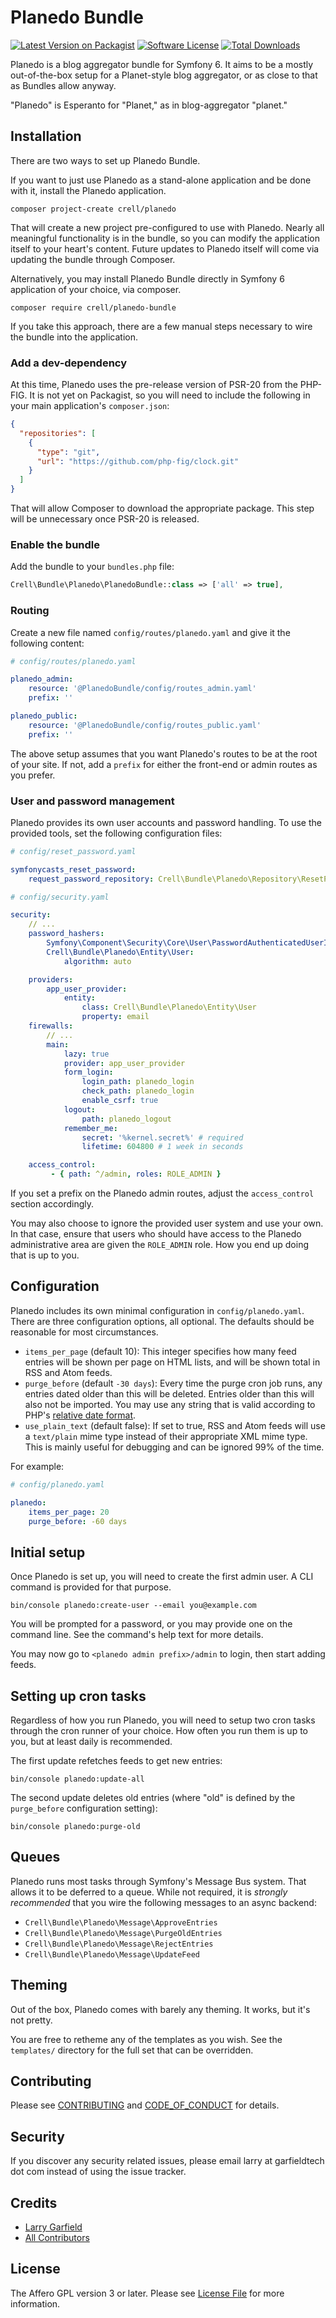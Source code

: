 # Planedo Bundle

[![Latest Version on Packagist][ico-version]][link-packagist]
[![Software License][ico-license]](LICENSE.md)
[![Total Downloads][ico-downloads]][link-downloads]

Planedo is a blog aggregator bundle for Symfony 6.  It aims to be a mostly out-of-the-box setup for a Planet-style blog aggregator, or as close to that as Bundles allow anyway.

"Planedo" is Esperanto for "Planet," as in blog-aggregator "planet."

## Installation

There are two ways to set up Planedo Bundle.

If you want to just use Planedo as a stand-alone application and be done with it, install the Planedo application.

```shell
composer project-create crell/planedo
```

That will create a new project pre-configured to use with Planedo.  Nearly all meaningful functionality is in the bundle, so you can modify the application itself to your heart's content.  Future updates to Planedo itself will come via updating the bundle through Composer.

Alternatively, you may install Planedo Bundle directly in Symfony 6 application of your choice, via composer.

```shell
composer require crell/planedo-bundle
```

If you take this approach, there are a few manual steps necessary to wire the bundle into the application.

### Add a dev-dependency

At this time, Planedo uses the pre-release version of PSR-20 from the PHP-FIG.  It is not yet on Packagist, so you will need to include the following in your main application's `composer.json`:

```json
{
  "repositories": [
    {
      "type": "git",
      "url": "https://github.com/php-fig/clock.git"
    }
  ]
}
```

That will allow Composer to download the appropriate package.  This step will be unnecessary once PSR-20 is released.

### Enable the bundle

Add the bundle to your `bundles.php` file:

```php
Crell\Bundle\Planedo\PlanedoBundle::class => ['all' => true],
```

### Routing

Create a new file named `config/routes/planedo.yaml` and give it the following content:

```yaml
# config/routes/planedo.yaml

planedo_admin:
    resource: '@PlanedoBundle/config/routes_admin.yaml'
    prefix: ''

planedo_public:
    resource: '@PlanedoBundle/config/routes_public.yaml'
    prefix: ''
```

The above setup assumes that you want Planedo's routes to be at the root of your site.  If not, add a `prefix` for either the front-end or admin routes as you prefer.

### User and password management

Planedo provides its own user accounts and password handling.  To use the provided tools, set the following configuration files:

```yaml
# config/reset_password.yaml

symfonycasts_reset_password:
    request_password_repository: Crell\Bundle\Planedo\Repository\ResetPasswordRequestRepository
```

```yaml
# config/security.yaml

security:
    // ...
    password_hashers:
        Symfony\Component\Security\Core\User\PasswordAuthenticatedUserInterface: 'auto'
        Crell\Bundle\Planedo\Entity\User:
            algorithm: auto

    providers:
        app_user_provider:
            entity:
                class: Crell\Bundle\Planedo\Entity\User
                property: email
    firewalls:
        // ...
        main:
            lazy: true
            provider: app_user_provider
            form_login:
                login_path: planedo_login
                check_path: planedo_login
                enable_csrf: true
            logout:
                path: planedo_logout
            remember_me:
                secret: '%kernel.secret%' # required
                lifetime: 604800 # 1 week in seconds

    access_control:
         - { path: ^/admin, roles: ROLE_ADMIN }
```

If you set a prefix on the Planedo admin routes, adjust the `access_control` section accordingly.

You may also choose to ignore the provided user system and use your own.  In that case, ensure that users who should have access to the Planedo administrative area are given the `ROLE_ADMIN` role.  How you end up doing that is up to you.

## Configuration

Planedo includes its own minimal configuration in `config/planedo.yaml`.  There are three configuration options, all optional.  The defaults should be reasonable for most circumstances.

* `items_per_page` (default 10): This integer specifies how many feed entries will be shown per page on HTML lists, and will be shown total in RSS and Atom feeds.
* `purge_before` (default `-30 days`): Every time the purge cron job runs, any entries dated older than this will be deleted.  Entries older than this will also not be imported.  You may use any string that is valid according to PHP's [relative date format](https://www.php.net/manual/en/datetime.formats.relative.php).
* `use_plain_text` (default false): If set to true, RSS and Atom feeds will use a `text/plain` mime type instead of their appropriate XML mime type.  This is mainly useful for debugging and can be ignored 99% of the time.

For example:

```yaml
# config/planedo.yaml

planedo:
    items_per_page: 20
    purge_before: -60 days
```

## Initial setup

Once Planedo is set up, you will need to create the first admin user.  A CLI command is provided for that purpose.

```shell
bin/console planedo:create-user --email you@example.com
```

You will be prompted for a password, or you may provide one on the command line.  See the command's help text for more details.

You may now go to `<planedo admin prefix>/admin` to login, then start adding feeds.

## Setting up cron tasks

Regardless of how you run Planedo, you will need to setup two cron tasks through the cron runner of your choice.  How often you run them is up to you, but at least daily is recommended.

The first update refetches feeds to get new entries:

```shell
bin/console planedo:update-all
```

The second update deletes old entries (where "old" is defined by the `purge_before` configuration setting):

```shell
bin/console planedo:purge-old
```

## Queues

Planedo runs most tasks through Symfony's Message Bus system.  That allows it to be deferred to a queue.  While not required, it is *strongly recommended* that you wire the following messages to an async backend:

* `Crell\Bundle\Planedo\Message\ApproveEntries`
* `Crell\Bundle\Planedo\Message\PurgeOldEntries`
* `Crell\Bundle\Planedo\Message\RejectEntries`
* `Crell\Bundle\Planedo\Message\UpdateFeed`

## Theming

Out of the box, Planedo comes with barely any theming.  It works, but it's not pretty.

You are free to retheme any of the templates as you wish.  See the `templates/` directory for the full set that can be overridden.

## Contributing

Please see [CONTRIBUTING](CONTRIBUTING.md) and [CODE_OF_CONDUCT](CODE_OF_CONDUCT.md) for details.

## Security

If you discover any security related issues, please email larry at garfieldtech dot com instead of using the issue tracker.

## Credits

- [Larry Garfield][link-author]
- [All Contributors][link-contributors]

## License

The Affero GPL version 3 or later. Please see [License File](LICENSE.md) for more information.

[ico-version]: https://img.shields.io/packagist/v/Crell/PlanedoBundle.svg?style=flat-square
[ico-license]: https://img.shields.io/badge/License-AGPLv3-green.svg?style=flat-square
[ico-downloads]: https://img.shields.io/packagist/dt/Crell/PlanedoBundle.svg?style=flat-square

[link-packagist]: https://packagist.org/packages/crell/planedo-bundle
[link-scrutinizer]: https://scrutinizer-ci.com/g/Crell/PlanedoBundle/code-structure
[link-code-quality]: https://scrutinizer-ci.com/g/Crell/PlanedoBundle
[link-downloads]: https://packagist.org/packages/crell/planedo-bundle
[link-author]: https://github.com/Crell
[link-contributors]: ../../contributors
